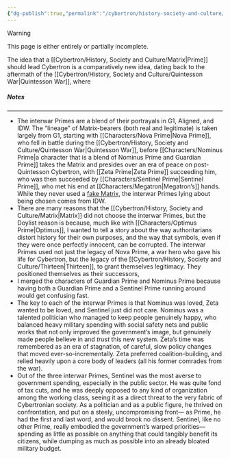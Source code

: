 ```yaml
---
{"dg-publish":true,"permalink":"/cybertron/history-society-and-culture/primacy/","noteIcon":"default"}
---
```

  
>[!warning] 
>This page is either entirely or partially incomplete. 



The idea that a [[Cybertron/History, Society and Culture/Matrix\|Prime]] should lead Cybertron is a comparatively new idea, dating back to the aftermath of the [[Cybertron/History, Society and Culture/Quintesson War\|Quintesson War]], where 
##### Notes
---
- The interwar Primes are a blend of their portrayals in G1, Aligned, and IDW. The “lineage” of Matrix-bearers (both real and legitimate) is taken largely from G1, starting with [[Characters/Nova Prime\|Nova Prime]], who fell in battle during the [[Cybertron/History, Society and Culture/Quintesson War\|Quintesson War]], before [[Characters/Nominus Prime\|a character that is a blend of Nominus Prime and Guardian Prime]] takes the Matrix and presides over an era of peace on post-Quintesson Cybertron, with [[Zeta Prime\|Zeta Prime]] succeeding him, who was then succeeded by [[Characters/Sentinel Prime\|Sentinel Prime]], who met his end at [[Characters/Megatron\|Megatron’s]] hands. While they never used a [fake Matrix](https://tfwiki.net/wiki/Shadowplay,_Part_1:_Post_Hoc), the interwar Primes lying about being chosen comes from IDW. 
- There are many reasons that the [[Cybertron/History, Society and Culture/Matrix\|Matrix]] did not choose the interwar Primes, but the Doylist reason is because, much like with [[Characters/Optimus Prime\|Optimus]], I wanted to tell a story about the way authoritarians distort history for their own purposes, and the way that symbols, even if they were once perfectly innocent, can be corrupted. The interwar Primes used not just the legacy of Nova Prime, a war hero who gave his life for Cybertron, but the legacy of the [[Cybertron/History, Society and Culture/Thirteen\|Thirteen]], to grant themselves legitimacy. They positioned themselves as their successors, 
- I merged the characters of Guardian Prime and Nominus Prime because having both a Guardian Prime and a Sentinel Prime running around would get confusing fast. 
- The key to each of the interwar Primes is that Nominus was loved, Zeta wanted to be loved, and Sentinel just did not care. Nominus was a talented politician who managed to keep people genuinely happy, who balanced heavy military spending with social safety nets and public works that not only improved the government’s image, but genuinely made people believe in and _trust_ this new system. Zeta’s time was remembered as an era of stagnation, of careful, slow policy changes that moved ever-so-incrementally. Zeta preferred coalition-building, and relied heavily upon a core body of leaders (all his former comrades from the war). 
-  Out of the three interwar Primes, Sentinel was the most averse to government spending, especially in the public sector. He was quite fond of tax cuts, and he was deeply opposed to any kind of organization among the working class, seeing it as a direct threat to the very fabric of Cybertronian society. As a politician and as a public figure, he thrived on confrontation, and put on a steely, uncompromising front— as Prime, he had the first and last word, and would brook no dissent. Sentinel, like no other Prime, really embodied the government’s warped priorities— spending as little as possible on anything that could tangibly benefit its citizens, while dumping as much as possible into an already bloated military budget.
